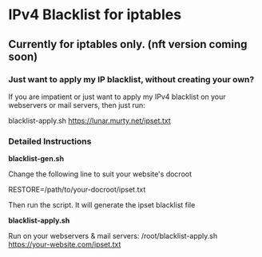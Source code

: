 # IPv4 Blacklist for iptables

## Currently for iptables only. (nft version coming soon)

### Just want to apply my IP blacklist, without creating your own?

If you are impatient or just want to apply my IPv4 blacklist on your webservers or mail servers, then just run:

blacklist-apply.sh https://lunar.murty.net/ipset.txt

### Detailed Instructions

**blacklist-gen.sh**

Change the following line to suit your website's docroot

RESTORE=/path/to/your-docroot/ipset.txt

Then run the script. It will generate the ipset blacklist file

**blacklist-apply.sh**

Run on your webservers & mail servers: /root/blacklist-apply.sh https://your-website.com/ipset.txt

